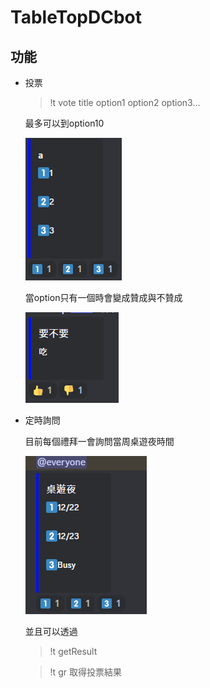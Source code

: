 # TableTopDCbot

## 功能
- 投票
    > !t vote title option1 option2 option3...

    最多可以到option10 

    ![vote](img/vote.png)

    當option只有一個時會變成贊成與不贊成

    ![vote_one](img/vote_one.png)
- 定時詢問
    
    目前每個禮拜一會詢問當周桌遊夜時間

    ![Night](img/Night.png)
    
    並且可以透過
    > !t getResult

    > !t gr
    取得投票結果